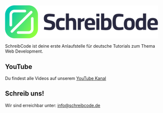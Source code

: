 ![SchreibCode Banner](https://github.com/SchreibCode/.github/blob/main/profile/logo-long-dark.png)

SchreibCode ist deine erste Anlaufstelle für deutsche Tutorials zum Thema 
Web Development.

## YouTube

Du findest alle Videos auf unserem [YouTube Kanal](https://www.youtube.com/channel/UC1NIFAe0XtxsPKWCJU-4O0A)

## Schreib uns!

Wir sind erreichbar unter: [info@schreibcode.de](mailto:info@schreibcode.de)

